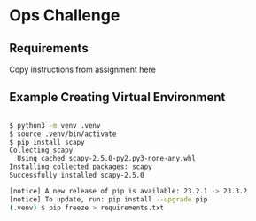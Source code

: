 # Ops Challenge

## Requirements
Copy instructions from assignment here

## Example Creating Virtual Environment
```bash

$ python3 -m venv .venv
$ source .venv/bin/activate
$ pip install scapy
Collecting scapy
  Using cached scapy-2.5.0-py2.py3-none-any.whl
Installing collected packages: scapy
Successfully installed scapy-2.5.0

[notice] A new release of pip is available: 23.2.1 -> 23.3.2
[notice] To update, run: pip install --upgrade pip
(.venv) $ pip freeze > requirements.txt

```


